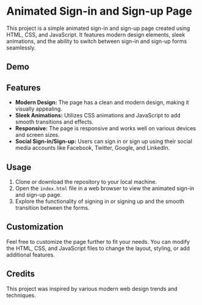 <body>
    <h1>Animated Sign-in and Sign-up Page</h1>
<p>This project is a simple animated sign-in and sign-up page created using HTML, CSS, and JavaScript. It features modern design elements, sleek animations, and the ability to switch between sign-in and sign-up forms seamlessly.</p>
<h2>Demo</h2>
 <h2>Features</h2>
<ul>
        <li><strong>Modern Design:</strong> The page has a clean and modern design, making it visually appealing.</li>
        <li><strong>Sleek Animations:</strong> Utilizes CSS animations and JavaScript to add smooth transitions and effects.</li>
        <li><strong>Responsive:</strong> The page is responsive and works well on various devices and screen sizes.</li>
        <li><strong>Social Sign-in/Sign-up:</strong> Users can sign in or sign up using their social media accounts like Facebook, Twitter, Google, and LinkedIn.</li>
    </ul>
<h2>Usage</h2>
<ol>
        <li>Clone or download the repository to your local machine.</li>
        <li>Open the <code>index.html</code> file in a web browser to view the animated sign-in and sign-up page.</li>
        <li>Explore the functionality of signing in or signing up and the smooth transition between the forms.</li>
    </ol>
<h2>Customization</h2>
<p>Feel free to customize the page further to fit your needs. You can modify the HTML, CSS, and JavaScript files to change the layout, styling, or add additional features.</p>
<h2>Credits</h2>
<p>This project was inspired by various modern web design trends and techniques.</p>
</body>
</html>
